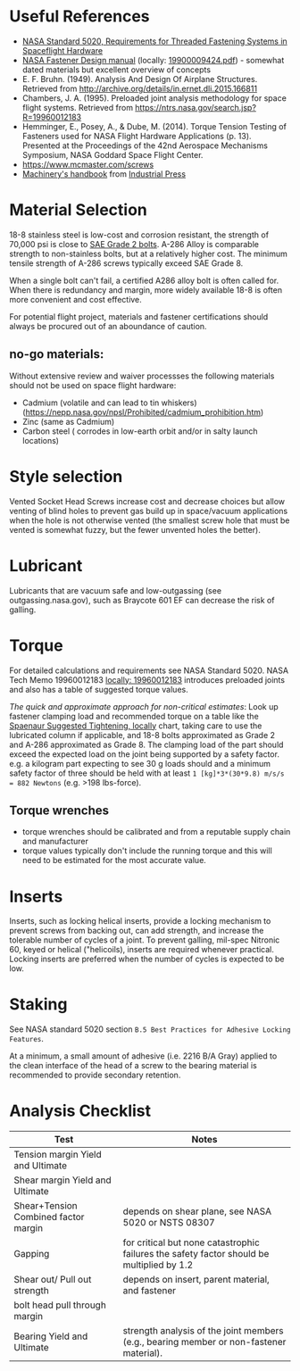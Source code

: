 # Useful References

- [NASA Standard 5020, Requirements for Threaded Fastening Systems in Spaceflight Hardware](https://standards.nasa.gov/standard/nasa/nasa-std-5020)
- [NASA Fastener Design manual](https://ntrs.nasa.gov/archive/nasa/casi.ntrs.nasa.gov/19900009424.pdf) (locally: [19900009424.pdf](attachments/19900009424.pdf)) - somewhat dated materials  but excellent overview of concepts
- E. F. Bruhn. (1949). Analysis And Design Of Airplane Structures. Retrieved from http://archive.org/details/in.ernet.dli.2015.166811
- Chambers, J. A. (1995). Preloaded joint analysis methodology for space flight systems. Retrieved from https://ntrs.nasa.gov/search.jsp?R=19960012183
- Hemminger, E., Posey, A., & Dube, M. (2014). Torque Tension Testing of Fasteners used for NASA Flight Hardware Applications (p. 13). Presented at the Proceedings of the 42nd Aerospace Mechanisms Symposium, NASA Goddard Space Flight Center.
- https://www.mcmaster.com/screws 
- [Machinery's handbook](https://www.worldcat.org/title/machinerys-handbook/oclc/954734887) from [Industrial Press](https://books.industrialpress.com/machineryhandbook)


 
# Material Selection

18-8 stainless steel is low-cost and corrosion resistant, the strength of 70,000 psi is close to [SAE Grade 2 bolts](https://www.engineeringtoolbox.com/steel-bolts-sae-grades-d_1426.html). 
A-286 Alloy is comparable strength to non-stainless bolts, but at a relatively higher cost. The minimum tensile strength of A-286 screws typically exceed SAE Grade 8.

When a single bolt can't fail, a certified A286 alloy bolt is often called for. When there is redundancy and margin, more widely  available 18-8 is often more convenient and cost effective.

For potential flight project, materials and fastener certifications should always be procured out of an aboundance of caution.

## no-go materials:

Without extensive review and waiver processses the following materials should not be used on space flight hardware:

- Cadmium  (volatile and can lead to tin whiskers) (https://nepp.nasa.gov/npsl/Prohibited/cadmium_prohibition.htm) 
- Zinc (same as Cadmium)
- Carbon steel ( corrodes in low-earth orbit and/or in salty launch locations)

# Style selection

Vented Socket Head Screws increase cost and decrease choices but allow venting of blind holes to prevent gas build up in space/vacuum applications when the hole is not otherwise vented (the smallest screw hole that must be vented is somewhat fuzzy, but the fewer unvented holes the better).


# Lubricant

Lubricants that are vacuum safe and low-outgassing (see outgassing.nasa.gov), such as Braycote 601 EF can decrease the risk of galling.

# Torque

For detailed calculations and requirements see NASA Standard 5020. NASA Tech Memo 19960012183 [locally: 19960012183](attachments/19960012183.pdf) introduces preloaded joints and also has a table of suggested torque values.

*The quick and approximate approach for non-critical estimates*: Look up fastener clamping load and recommended torque on a table like the [Spaenaur Suggested Tightening, locally](attachments/spaenaur%20-%20Suggested%20Tightening%20Torque1%20Values%20To%20Produce%20Cor.pdf) chart, taking care to use the lubricated column if applicable, and 18-8 bolts approximated as Grade 2 and A-286 approximated as Grade 8. The clamping load of the part should exceed the expected load on the joint being supported by a safety factor. e.g. a kilogram part expecting to see 30 g loads should and a minimum safety factor of three should be held with at least `1 [kg]*3*(30*9.8) m/s/s = 882 Newtons` (e.g. >198 lbs-force). 

## Torque wrenches

- torque wrenches should be calibrated and from a reputable supply chain and manufacturer
- torque values typically don't include the running torque and this will need to be estimated for the most accurate value.

# Inserts
 Inserts, such as locking helical inserts, provide a locking mechanism to prevent screws from backing out, can add strength, and increase the tolerable number of cycles of a joint. 
To prevent galling, mil-spec Nitronic 60,  keyed or helical ("helicoils), inserts are required whenever practical. Locking inserts are preferred when the number of cycles is expected to be low.

# Staking
See NASA standard 5020 section `B.5 Best Practices for Adhesive Locking Features`.

At a minimum, a small amount of adhesive (i.e. 2216 B/A Gray) applied to the clean interface of the head of a screw to the bearing material is recommended to provide secondary retention.

# Analysis Checklist

| Test  |  Notes|
| ------------- | ------------- |
| Tension margin  Yield and Ultimate| |
| Shear margin Yield and Ultimate| |
| Shear+Tension Combined factor margin| depends on shear plane, see NASA 5020 or NSTS 08307 |
| Gapping | for critical but none catastrophic failures the safety factor should be multiplied by 1.2|
| Shear out/ Pull out strength | depends on insert, parent material, and fastener| 
| bolt head pull through margin | | 
| Bearing Yield and Ultimate | strength analysis of the joint members (e.g., bearing member or non-fastener material).|| 
